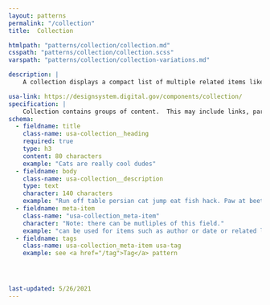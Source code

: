 ```yaml
---
layout: patterns
permalink: "/collection"
title:  Collection

htmlpath: "patterns/collection/collection.md"
csspath: "patterns/collection/collection.scss"
varspath: "patterns/collection/collection-variations.md"

description: |
    A collection displays a compact list of multiple related items like articles or events. The list links each item to its original source.

usa-link: https://designsystem.digital.gov/components/collection/
specification: |
    Collection contains groups of content.  This may include links, paragraphs, and tags.
schema: 
  - fieldname: title
    class-name: usa-collection__heading
    required: true
    type: h3
    content: 80 characters
    example: "Cats are really cool dudes"
  - fieldname: body
    class-name: usa-collection__description
    type: text
    character: 140 characters
    example: "Run off table persian cat jump eat fish hack. Paw at beetle and eat it before it gets away demand"
  - fieldname: meta-item
    class-name: "usa-collection_meta-item"
    character: "Note: there can be mutliples of this field."
    example: "can be used for items such as author or date or related link"
  - fieldname: tags
    class-name: usa-collection_meta-item usa-tag
    example: see <a href="/tag">Tag</a> pattern




last-updated: 5/26/2021
---
```

<!--- if extra information is needed for this pattern, write here in Markdown. -->
<!--- to learn markdown format go to https://docs.github.com/en/github/writing-on-github/basic-writing-and-formatting-syntax -->



